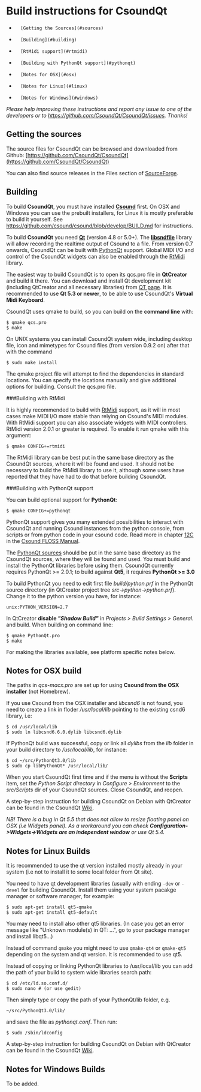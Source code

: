 Build instructions for CsoundQt
===============================

-       [Getting the Sources](#sources)     
-       [Building](#building)        
-       [RtMidi support](#rtmidi)        
-       [Building with PythonQt support](#pythonqt)     
-       [Notes for OSX](#osx)
-       [Notes for Linux](#linux)
-       [Notes for Windows](#windows)


<a name="sources">

*Please help improving these instructions and report any issue to one of the developers or to https://github.com/CsoundQt/CsoundQt/issues. Thanks!*


Getting the sources <a name="sources">
--------

The source files for CsoundQt can be browsed and downloaded from Github:
[https://github.com/CsoundQt/CsoundQt](https://github.com/CsoundQt/CsoundQt)

You can also find source releases in the Files section of [SourceForge](http://sourceforge.net/projects/qutecsound/files/CsoundQt/).    


<a name="building"> 
   
Building 
-----

To build **CsoundQt**, you must have installed [**Csound**](csound.github.io) first. On OSX and Windows you can use the prebuilt installers, for Linux it is mostly preferable to build it yourself.  See <https://github.com/csound/csound/blob/develop/BUILD.md> for instructions.

To build **CsoundQt** you need [**Qt**](http://qt-project.org/) (version 4.8 or 5.0+). The [**libsndfile**](http://www.mega-nerd.com/libsndfile/) library will allow recording the realtime output of Csound to a file. From version 0.7 onwards, CsoundQt can be built with [PythonQt](http://pythonqt.sourceforge.net/) support. Global MIDI I/O and control of the CsoundQt widgets can also be enabled through the [RtMidi](http://www.music.mcgill.ca/~gary/rtmidi/) library.

The easiest way to build CsoundQt is to open its qcs.pro file in **QtCreator** and build it there. You can download and install Qt development kit (including QtCreator and all necessary libraries) from [QT page](http://www.qt.io/download-open-source/). It is recommended to use **Qt 5.3 or newer**, to be able to use CsoundQt's **Virtual Midi Keyboard**.

CsoundQt uses qmake to build, so you can build on the **command line** with:

	$ qmake qcs.pro
	$ make
	
On UNIX systems you can install CsoundQt system wide, including desktop file, icon and mimetypes for Csound files (from version 0.9.2 on) after that with the command

    $ sudo make install
     
The qmake project file will attempt to find the dependencies in standard locations. You can specify the locations manually and give additional options for building. Consult the qcs.pro file.

  
<a name="rtmidi">  

###Building with RtMidi

It is highly recommended to build with [RtMidi](http://www.music.mcgill.ca/~gary/rtmidi/) support, as it will in most cases make MIDI I/O more stable than relying on Csound's MIDI modules. With RtMidi support you can also associate widgets with MIDI controllers. RtMidi version 2.0.1 or greater is required. To enable it run qmake with this argument:

	$ qmake CONFIG+=rtmidi

The RtMidi library can be best put in the same base directory as the CsoundQt sources, where it will be found and used. It should not be necessary to build the RtMidi library to use it, although some users have reported that they have had to do that before building CsoundQt.

<a name="pythonqt">

###Building with PythonQt support 

You can build optional support for **PythonQt**:

	$ qmake CONFIG+=pythonqt

PythonQt support gives you many extended possibilities to interact with CsoundQt and running Csound instances from the python console, from scripts or from python code in your csound code. Read more in chapter [12C](http://floss.booktype.pro/csound/c-python-in-csoundqt/) in the [Csound FLOSS Manual](http://floss.booktype.pro/csound/).
 
The [PythonQt sources](http://sourceforge.net/projects/pythonqt/files/) should be put in the same base directory as the CsoundQt sources, where they will be found and used. You must build and install the PythonQt libraries before using them. CsoundQt currently requires PythonQt >= 2.0.1; to build against **Qt5**, it requires **PythonQt >= 3.0**

To build PythonQt you need to edit first file *build/python.prf* in the PythonQt source directory (in QtCreator project tree  *src->python->python.prf*). Change it to the python version you have, for instance:

    unix:PYTHON_VERSION=2.7
  
In QtCreator **disable _"Shadow Build"_** in *Projects > Build Settings > General.* and build. When building on command line:

    $ qmake PythonQt.pro
    $ make

For making the libraries available, see platform specific notes below.

<a name="osx">

Notes for OSX build
---------------------

The paths in *qcs-macx.pro* are set up for using **Csound from the OSX installer** (not Homebrew).

If you use Csound from the OSX installer and *libcsnd6* is not found, you need to create a link in floder */usr/local/lib* pointing to the existing csnd6 library,  i.e: 

    $ cd /usr/local/lib
    $ sudo ln libcsnd6.6.0.dylib libcsnd6.dylib


If PythonQt build was successful, copy or link all *dylibs* from the *lib* folder in your build directory to */usr/local/lib*, for instance: 

    $ cd ~/src/PythonQt3.0/lib
    $ sudo cp libPythonQt* /usr/local/lib/

When you start CsoundQt first time and  if the menu is without the **Scripts** item, set the *Python Script directory* in *Configure > Environment* to the *src/Scripts* dir of your CsoundQt sources. Close CsoundQt, and reopen.

A step-by-step instruction for building CsoundQt on Debian with QtCreator can be found in the CsoundQt [Wiki](https://github.com/CsoundQt/CsoundQt/wiki/Building-CsoundQt-for-OSX-with-QtCreator).

_NB! There is a bug in Qt 5.5 that does not allow to resize floating panel on OSX (i.e Widgets panel). As a workaround you can check **Configuration->Widgets->Widgets are an independent window**  or use Qt 5.4._ 

<a name="linux">

Notes for Linux Builds 
----------------------

It is recommended to use the qt version installed mostly already in your system (i.e not to install it to some local folder from Qt site).

You need to have qt development libraries (usually with ending `-dev` or `-devel` for building CsoundQt. Install them using your system pacakge manager or software manager, for example:

    $ sudo apt-get install qt5-qmake
    $ sudo apt-get install qt5-default
 
    
You may need to install also other qt5 libraries. (In case you get an error message like "Unknown module(s) in QT: ...", go to your package manager and install libqt5...) 

Instead of command `qmake` you might need to use `qmake-qt4` or `qmake-qt5` depending on the system and qt version. It is recommended to use qt5.


Instead of copying or linking PythonQt libraries to /usr/local/lib you can add the path of your build to system wide libraries search path:

    $ cd /etc/ld.so.conf.d/ 
    $ sudo nano # (or use gedit) 

Then simply type or copy the path of your PythonQt/lib folder, e.g. 
    
    ~/src/PythonQt3.0/lib/ 
    
and save the file as *pythonqt.conf*. Then run: 

    $ sudo /sbin/ldconfig

A step-by-step instruction for building CsoundQt on Debian with QtCreator can be found in the CsoundQt [Wiki](https://github.com/CsoundQt/CsoundQt/wiki/Building-CsoundQt-for-Debian-with-QtCreator).

<a name="windows">

Notes for Windows Builds 
----------------

To be added.



